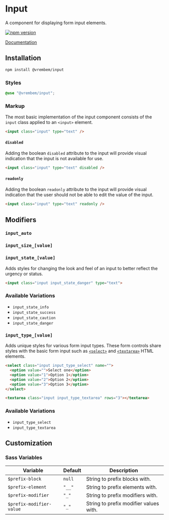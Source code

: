 # Input

A component for displaying form input elements.

[![npm version](https://img.shields.io/npm/v/%40vrembem%2Finput.svg)](https://www.npmjs.com/package/%40vrembem%2Finput)

[Documentation](https://vrembem.com/packages/input)

## Installation

```sh
npm install @vrembem/input
```

### Styles

```scss
@use "@vrembem/input";
```

### Markup

The most basic implementation of the input component consists of the `input` class applied to an `<input>` element.

```html
<input class="input" type="text" />
```

#### `disabled`

Adding the boolean `disabled` attribute to the input will provide visual indication that the input is not available for use.

```html
<input class="input" type="text" disabled />
```

#### `readonly`

Adding the boolean `readonly` attribute to the input will provide visual indication that the user should not be able to edit the value of the input.

```html
<input class="input" type="text" readonly />
```

## Modifiers

### `input_auto`

### `input_size_[value]`

### `input_state_[value]`

Adds styles for changing the look and feel of an input to better reflect the urgency or status.

```html
<input class="input input_state_danger" type="text">
```

### Available Variations

- `input_state_info`
- `input_state_success`
- `input_state_caution`
- `input_state_danger`

### `input_type_[value]`

Adds unique styles for various form input types. These form controls share styles with the basic form input such as [`<select>`](https://developer.mozilla.org/en-US/docs/Web/HTML/Element/select) and [`<textarea>`](https://developer.mozilla.org/en-US/docs/Web/HTML/Element/textarea) HTML elements.

```html
<select class="input input_type_select" name="">
  <option value="">Select one</option>
  <option value="1">Option 1</option>
  <option value="2">Option 2</option>
  <option value="3">Option 3</option>
</select>

<textarea class="input input_type_textarea" rows="3"></textarea>
```

### Available Variations

- `input_type_select`
- `input_type_textarea`

## Customization

### Sass Variables

| Variable                 | Default | Description                            |
| ------------------------ | ------- | -------------------------------------- |
| `$prefix-block`          | `null`  | String to prefix blocks with.          |
| `$prefix-element`        | `"__"`  | String to prefix elements with.        |
| `$prefix-modifier`       | `"_"`   | String to prefix modifiers with.       |
| `$prefix-modifier-value` | `"_"`   | String to prefix modifier values with. |
